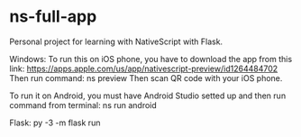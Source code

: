 # ns-full-app
Personal project  for learning with NativeScript with Flask.

Windows:
To run this on iOS phone, you have to download the app from this link:
https://apps.apple.com/us/app/nativescript-preview/id1264484702
Then run command: ns preview
Then scan QR code with your iOS phone.

To run it on Android, you must have Android Studio setted up and then run command from terminal:
ns run android

Flask:
py -3 -m flask run
